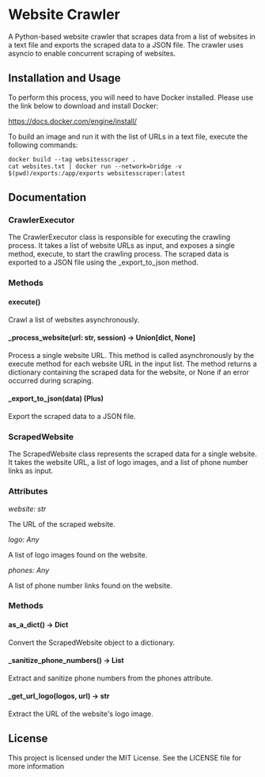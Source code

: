 # Website Crawler

A Python-based website crawler that scrapes data from a list of websites in a text file and exports the scraped data to a JSON file. The crawler uses asyncio to enable concurrent scraping of websites.

## Installation and Usage

To perform this process, you will need to have Docker installed. Please use the link below to download and install Docker:

https://docs.docker.com/engine/install/

To build an image and run it with the list of URLs in a text file, execute the following commands: 

```commandline
docker build --tag websitesscraper .
cat websites.txt | docker run --network=bridge -v $(pwd)/exports:/app/exports websitesscraper:latest
```

## Documentation
### CrawlerExecutor

The CrawlerExecutor class is responsible for executing the crawling process. It takes a list of website URLs as input, and exposes a single method, execute, to start the crawling process. The scraped data is exported to a JSON file using the _export_to_json method.

### Methods
#### execute()

Crawl a list of websites asynchronously.

#### _process_website(url: str, session) -> Union[dict, None]

Process a single website URL. This method is called asynchronously by the execute method for each website URL in the input list. The method returns a dictionary containing the scraped data for the website, or None if an error occurred during scraping.

#### _export_to_json(data) (Plus)

Export the scraped data to a JSON file.

### ScrapedWebsite

The ScrapedWebsite class represents the scraped data for a single website. It takes the website URL, a list of logo images, and a list of phone number links as input.

### Attributes
_website: str_

The URL of the scraped website.

_logo: Any_

A list of logo images found on the website.

_phones: Any_

A list of phone number links found on the website.

### Methods

#### as_a_dict() -> Dict

Convert the ScrapedWebsite object to a dictionary.

#### _sanitize_phone_numbers() -> List

Extract and sanitize phone numbers from the phones attribute.

#### _get_url_logo(logos, url) -> str

Extract the URL of the website's logo image.

## License

This project is licensed under the MIT License. See the LICENSE file for more information